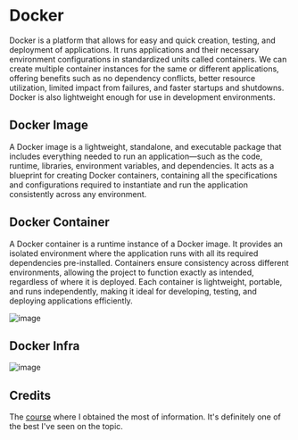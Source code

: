 # Docker

Docker is a platform that allows for easy and quick creation, testing, and deployment of applications. It runs applications and their necessary environment configurations in standardized units called containers. We can create multiple container instances for the same or different applications, offering benefits such as no dependency conflicts, better resource utilization, limited impact from failures, and faster startups and shutdowns. Docker is also lightweight enough for use in development environments.

## Docker Image
A Docker image is a lightweight, standalone, and executable package that includes everything needed to run an application—such as the code, runtime, libraries, environment variables, and dependencies. It acts as a blueprint for creating Docker containers, containing all the specifications and configurations required to instantiate and run the application consistently across any environment.

## Docker Container
A Docker container is a runtime instance of a Docker image. It provides an isolated environment where the application runs with all its required dependencies pre-installed. Containers ensure consistency across different environments, allowing the project to function exactly as intended, regardless of where it is deployed. Each container is lightweight, portable, and runs independently, making it ideal for developing, testing, and deploying applications efficiently.

![image](https://github.com/user-attachments/assets/a23ee8ff-292a-4198-a8a0-9c7c31a227f1)

## Docker Infra

![image](https://github.com/user-attachments/assets/010481bc-fd32-43d6-8d6a-0715123838c2)

## Credits

The [course](https://courses.devopsdirective.com/docker-beginner-to-pro/lessons/00-introduction/01-main) where I obtained the most of information. It's definitely one of the best I've seen on the topic.
